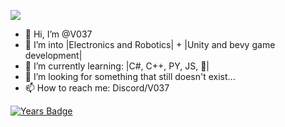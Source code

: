 ![](https://komarev.com/ghpvc/?V037&style=plastic)
- 👋 Hi, I’m @V037
- 👀 I’m into |Electronics and Robotics| + |Unity and bevy game development|
- 🌱 I’m currently learning: |C#, C++, PY, JS, 🦀|
- 💞️ I’m looking for something that still doesn't exist...
- 📫 How to reach me: Discord/V037


[![Years Badge](https://badges.pufler.dev/years/pujux)](https://badges.pufler.dev)
